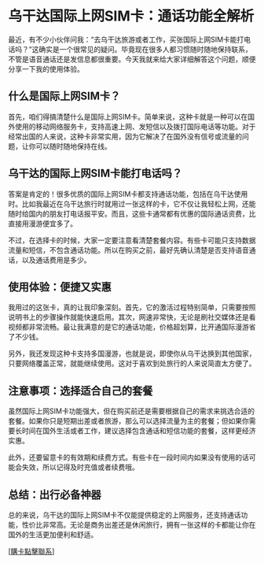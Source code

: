 # 乌干达国际上网SIM卡：通话功能全解析

最近，有不少小伙伴问我：“去乌干达旅游或者工作，买张国际上网SIM卡能打电话吗？”这确实是一个很常见的疑问。毕竟现在很多人都习惯随时随地保持联系，不管是语音通话还是发信息都很重要。今天我就来给大家详细解答这个问题，顺便分享一下我的使用体验。

## 什么是国际上网SIM卡？

首先，咱们得搞清楚什么是国际上网SIM卡。简单来说，这种卡就是一种可以在国外使用的移动网络服务卡，支持高速上网、发短信以及拨打国际电话等功能。对于经常出国的人来说，这种卡非常实用，因为它解决了在国外没有信号或流量的问题，让你可以随时随地保持在线。

## 乌干达的国际上网SIM卡能打电话吗？

答案是肯定的！很多优质的国际上网SIM卡都支持通话功能，包括在乌干达使用时。比如我最近在乌干达旅行时就用过一张这样的卡，它不仅让我轻松上网，还能随时给国内的朋友打电话报平安。而且，这些卡通常都有优惠的国际通话资费，比直接用漫游便宜多了。

不过，在选择卡的时候，大家一定要注意看清楚套餐内容。有些卡可能只支持数据流量和短信，不包含通话功能。所以在购买之前，最好先确认清楚是否支持语音通话，以及通话费用是多少。

## 使用体验：便捷又实惠

我用过的这张卡，真的让我印象深刻。首先，它的激活过程特别简单，只需要按照说明书上的步骤操作就能快速启用。其次，网速非常快，无论是刷社交媒体还是看视频都非常流畅。最让我满意的是它的通话功能，价格超划算，比开通国际漫游省了不少钱。

另外，我还发现这种卡支持多国漫游，也就是说，即使你从乌干达换到其他国家，只要网络覆盖正常，就能继续使用。这对于喜欢到处旅行的人来说简直太方便了。

## 注意事项：选择适合自己的套餐

虽然国际上网SIM卡功能强大，但在购买前还是需要根据自己的需求来挑选合适的套餐。如果你只是短期出差或者旅游，那么可以选择流量为主的套餐；但如果你需要长时间在国外生活或者工作，建议选择包含通话和短信功能的套餐，这样更经济实惠。

此外，还要留意卡的有效期和续费方式。有些卡在一段时间内如果没有使用的话可能会失效，所以记得及时充值或者续费哦。

## 总结：出行必备神器

总的来说，乌干达的国际上网SIM卡不仅能提供稳定的上网服务，还支持通话功能，性价比非常高。无论是商务出差还是休闲旅行，拥有一张这样的卡都能让你在国外的生活更加便利和舒适。

[[購卡點擊聯系](https://t.me/s/esim1088)]